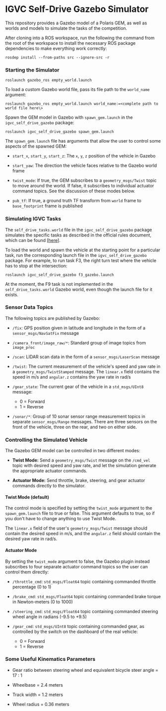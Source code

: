 # IGVC Self-Drive Gazebo Simulator
This repository provides a Gazebo model of a Polaris GEM, as well as worlds and models to simulate the tasks of the competition.

After cloning into a ROS workspace, run the following the command from the root of the workspace to install the necessary ROS package dependencies to make everything work correctly:

`rosdep install --from-paths src --ignore-src -r`

### Starting the Simulator

`roslaunch gazebo_ros empty_world.launch`

To load a custom Gazebo world file, pass its file path to the `world_name` argument:

`roslaunch gazebo_ros empty_world.launch world_name:=<complete path to world file here\>`

Spawn the GEM model in Gazebo with `spawn_gem.launch` in the `igvc_self_drive_gazebo` package:

`roslaunch igvc_self_drive_gazebo spawn_gem.launch`

The `spawn_gem.launch` file has arguments that allow the user to control some aspects of the spawned GEM:

* `start_x`, `start_y`, `start_z`: The `x`, `y`, `z` position of the vehicle in Gazebo

* `start_yaw`: The direction the vehicle faces relative to the Gazebo world frame

* `twist_mode`: If true, the GEM subscribes to a `geometry_msgs/Twist` topic to move around the world. If false, it subscribes to individual actuator command topics. See the discussion of these modes below.

* `pub_tf`: If true, a ground truth TF transform from `world` frame to `base_footprint` frame is published

### Simulating IGVC Tasks

The `self_drive_tasks.world` file in the `igvc_self_drive_gazebo` package simulates the specific tasks as described in the official rules document, which can be found [[here](http://www.igvc.org/2018selfdriverules.pdf)].

To load the world and spawn the vehicle at the starting point for a particular task, run the corresponding launch file in the `igvc_self_drive_gazebo` package. For example, to run task F3, the right turn test where the vehicle has to stop at the intersection:

`roslaunch igvc_self_drive_gazebo f3_gazebo.launch`

At the moment, the F9 task is not implemented in the `self_drive_tasks.world` Gazebo world, even though the launch file for it exists.

### Sensor Data Topics
The following topics are published by Gazebo:

* `/fix`: GPS position given in latitude and longitude in the form of a `sensor_msgs/NavSatFix` message

* `/camera_front/image_raw/*`: Standard group of image topics from `image_proc`

* `/scan`: LIDAR scan data in the form of a `sensor_msgs/LaserScan` message

* `/twist`: The current measurement of the vehicle's speed and yaw rate in a `geometry_msgs/TwistStamped` message. The `linear.x` field contains the speed in m/s and `angular.z` contains the yaw rate in rad/s

* `/gear_state`: The current gear of the vehicle in a `std_msgs/UInt8` message:
    * 0 = Forward
    * 1 = Reverse

* `/sonar/*`: Group of 10 sonar sensor range measurement topics in separate `sensor_msgs/Range` messages. There are three sensors on the front of the vehicle, three on the rear, and two on either side.

### Controlling the Simulated Vehicle
The Gazebo GEM model can be controlled in two different modes:

* **Twist Mode:** Send a `geometry_msgs/Twist` message on the `/cmd_vel` topic with desired speed and yaw rate, and let the simulation generate the appropriate actuator commands.

* **Actuator Mode:** Send throttle, brake, steering, and gear actuator commands directly to the simulator.

#### Twist Mode (default)
The control mode is specified by setting the `twist_mode` argument to the `spawn_gem.launch` file to true or false. This argument defaults to true, so if you don't have to change anything to use Twist Mode.

The `linear.x` field of the user's `geometry_msgs/Twist` message should contain the desired speed in m/s, and the `angular.z` field should contain the desired yaw rate in rad/s.

#### Actuator Mode
By setting the `twist_mode` argument to false, the Gazebo plugin instead subscribes to four separate actuator command topics so the user can control them directly:

* `/throttle_cmd`: `std_msgs/Float64` topic containing commanded throttle percentage (0 to 1)

* `/brake_cmd`: `std_msgs/Float64` topic containing commanded brake torque in Newton-meters (0 to 1000)

* `/steering_cmd`: `std_msgs/Float64` topic containing commanded steering wheel angle in radians (-9.5 to +9.5)

* `/gear_cmd`: `std_msgs/UInt8` topic containing commanded gear, as controlled by the switch on the dashboard of the real vehicle:
    * 0 = Forward
    * 1 = Reverse

### Some Useful Kinematics Parameters

* Gear ratio between steering wheel and equivalent bicycle steer angle = 17 : 1

* Wheelbase = 2.4 meters

* Track width = 1.2 meters

* Wheel radius = 0.36 meters
